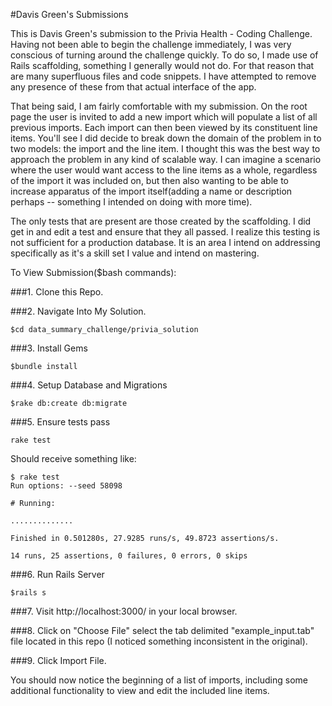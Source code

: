 #Davis Green's Submissions

This is Davis Green's submission to the Privia Health - Coding Challenge. Having not been able to begin the challenge immediately, I was very conscious of turning around the challenge quickly. To do so, I made use of Rails scaffolding, something I generally would not do. For that reason that are many superfluous files and code snippets. I have attempted to remove any presence of these from that actual interface of the app.

That being said, I am fairly comfortable with my submission. On the root page the user is invited to add a new import which will populate a list of all previous imports. Each import can then been viewed by its constituent line items. You'll see I did decide to break down the domain of the problem in to two models: the import and the line item. I thought this was the best way to approach the problem in any kind of scalable way. I can imagine a scenario where the user would want access to the line items as a whole, regardless of the import it was included on, but then also wanting to be able to increase apparatus of the import itself(adding a name or description perhaps -- something I intended on doing with more time).

The only tests that are present are those created by the scaffolding. I did get in and edit a test and ensure that they all passed. I realize this testing is not sufficient for a production database. It is an area I intend on addressing specifically as it's a skill set I value and intend on mastering.

To View Submission($bash commands):

###1. Clone this Repo.

###2. Navigate Into My Solution.
  ```
  $cd data_summary_challenge/privia_solution
  ```

###3. Install Gems
  ```
  $bundle install
  ```

###4. Setup Database and Migrations
  ```
  $rake db:create db:migrate
  ```

###5. Ensure tests pass
  ```
  rake test
  ```
  Should receive something like:
  ```
  $ rake test
  Run options: --seed 58098

  # Running:

  ..............

  Finished in 0.501280s, 27.9285 runs/s, 49.8723 assertions/s.

  14 runs, 25 assertions, 0 failures, 0 errors, 0 skips
  ```

###6. Run Rails Server
  ```
  $rails s
  ```

###7. Visit http://localhost:3000/ in your local browser.

###8. Click on "Choose File" select the tab delimited "example_input.tab" file located in this repo (I noticed something inconsistent in the original).

###9. Click Import File.

You should now notice the beginning of a list of imports, including some additional functionality to view and edit the included line items.
